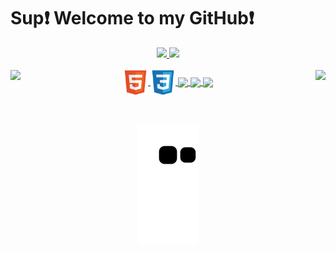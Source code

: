 <h1><b>Sup❗ Welcome to my GitHub❗</b></h1>  
  <div align="center">
  <a href="https://github.com/jaoangeloni">
  <img height="150em" src="https://github-readme-stats.vercel.app/api?username=jaoangeloni&show_icons=true&theme=dark&include_all_commits=true&count_private=true"/>
  <img height="150em" src="https://github-readme-stats.vercel.app/api/top-langs/?username=jaoangeloni&layout=compact&langs_count=7&theme=dark"/>
</div>
<div align="center">
<br>
<center>
  <img height="60" src="https://www.pngplay.com/wp-content/uploads/11/Gengar-PNG-Background.png" align="left" style="filter:FlipH"/>
  <img align="center" height="40" src="https://raw.githubusercontent.com/devicons/devicon/master/icons/html5/html5-original.svg"/>
  <img align="center" height="40" src="https://raw.githubusercontent.com/devicons/devicon/master/icons/css3/css3-original.svg"/>
  <img align="center" height="40" src="https://raw.githubusercontent.com/jmnote/z-icons/master/svg/c.svg"/>
  <img align="center" height="35" src="https://logodownload.org/wp-content/uploads/2022/04/javascript-logo-1.png"/>
  <img align="center" height="45" src="https://logospng.org/download/java/logo-java-512.png"/>
  <img height="60" src="https://www.pngplay.com/wp-content/uploads/11/Gengar-PNG-Background.png" align="right"/>
  </center>
  <br>
  </div>
  <br>
  
  <div align="center">
  
  ![Snake animation](https://github.com/jaoangeloni/jaoangeloni/blob/output/github-contribution-grid-snake.svg)
  
  </div>
 
